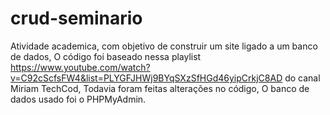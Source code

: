 # crud-seminario
Atividade academica, com objetivo de construir um site ligado a um banco de dados,
O código foi baseado nessa playlist https://www.youtube.com/watch?v=C92cScfsFW4&list=PLYGFJHWj9BYqSXzSfHGd46yipCrkjC8AD do canal Miriam TechCod,
Todavia foram feitas alterações no código, O banco de dados usado foi o PHPMyAdmin.

